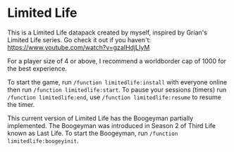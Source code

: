# Limited Life
This is a Limited Life datapack created by myself, inspired by Grian's Limited Life series. 
Go check it out if you haven't: https://www.youtube.com/watch?v=gzaIHdjLIyM

For a player size of 4 or above, I recommend a worldborder cap of 1000 for the best experience.

To start the game, run `/function limitedlife:install` with everyone online then run `/function limitedlife:start`.
To pause your sessions (timers) run `/function limitedlife:end`, use `/function limitedlife:resume` to resume the timer.

This current version of Limited Life has the Boogeyman partially implemented. The Boogeyman was introduced in Season 2 of Third Life known as Last Life.
To start the Boogeyman, run `/function limitedlife:boogeyinit`.
